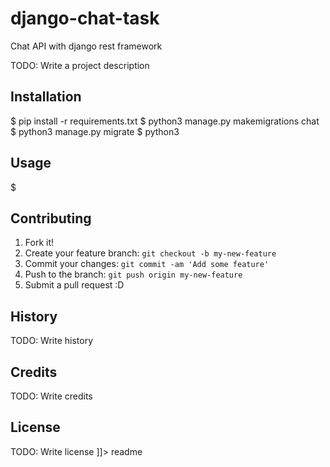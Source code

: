# django-chat-task
Chat API with django rest framework

<snippet>
  <content><![CDATA[
# ${1:Project Name}

TODO: Write a project description

## Installation

$ pip install -r requirements.txt
$ python3 manage.py makemigrations chat
$ python3 manage.py migrate
$ python3 

## Usage

$ 

## Contributing

1. Fork it!
2. Create your feature branch: `git checkout -b my-new-feature`
3. Commit your changes: `git commit -am 'Add some feature'`
4. Push to the branch: `git push origin my-new-feature`
5. Submit a pull request :D

## History

TODO: Write history

## Credits

TODO: Write credits

## License

TODO: Write license
]]></content>
  <tabTrigger>readme</tabTrigger>
</snippet>
